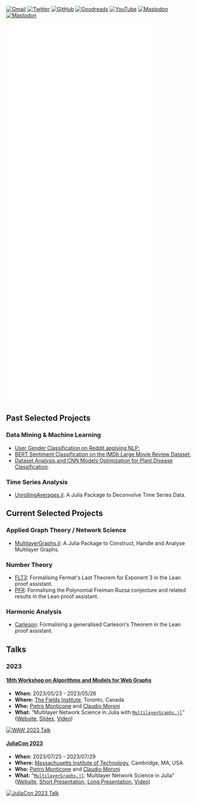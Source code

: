 [![Gmail](https://img.shields.io/badge/Gmail-D14836?style=for-the-badge&logo=gmail&logoColor=white)](mailto:pit.monticone@gmail.com)
[![Twitter](https://img.shields.io/badge/Twitter-1DA1F2?style=for-the-badge&logo=twitter&logoColor=white)](https://twitter.com/PietroMonticone)
[![GitHub](https://img.shields.io/badge/github-%23121011.svg?style=for-the-badge&logo=github&logoColor=white)](https://github.com/pitmonticone)
[![Goodreads](https://img.shields.io/badge/Goodreads-F3F1EA?style=for-the-badge&logo=goodreads&logoColor=372213)](https://www.goodreads.com/user/show/72791609-pietro-monticone)
[![YouTube](https://img.shields.io/badge/YouTube-%23FF0000.svg?style=for-the-badge&logo=YouTube&logoColor=white)](https://www.youtube.com/@PietroMonticone)
[![Mastodon](https://img.shields.io/badge/-MASTODON-%232B90D9?style=for-the-badge&logo=mastodon&logoColor=white)](https://fosstodon.org/@PietroMonticone)
[![Mastodon](https://img.shields.io/badge/-MASTODON-%232B90D9?style=for-the-badge&logo=mastodon&logoColor=white)](https://julialang.social/@PietroMonticone)

![GitHub Metrics](github-metrics.svg)


## Past Selected Projects

### Data Mining & Machine Learning 
- [User Gender Classification on Reddit applying NLP](https://github.com/pitmonticone/RedditTextClassification);
- [BERT Sentiment Classification on the IMDb Large Movie Review Dataset](https://github.com/pitmonticone/BertSentimentClassification);
- [Dataset Analysis and CNN Models Optimization for Plant Disease Classification](https://github.com/pitmonticone/PlantDiseaseClassification).

### Time Series Analysis 
- [UnrollingAverages.jl](https://github.com/InPhyT/UnrollingAverages.jl): A Julia Package to Deconvolve Time Series Data.

## Current Selected Projects  

### Applied Graph Theory / Network Science 
- [MultilayerGraphs.jl](https://github.com/JuliaGraphs/MultilayerGraphs.jl): A Julia Package to Construct, Handle and Analyse Multilayer Graphs.

### Number Theory 
- [FLT3](https://pitmonticone.github.io/FLT3/): Formalising Fermat's Last Theorem for Exponent 3 in the Lean proof assistant.
- [PFR](https://github.com/teorth/pfr): Formalising the Polynomial Freiman Ruzsa conjecture and related results in the Lean proof assistant.

### Harmonic Analysis
- [Carleson](http://florisvandoorn.com/carleson/): Formalising a generalised Carleson's Theorem in the Lean proof assistant.

## Talks 

### 2023 

#### [18th Workshop on Algorithms and Models for Web Graphs](http://www.fields.utoronto.ca/activities/22-23/waw2023)

- **When:** 2023/05/23 - 2023/05/26
- **Where:** [The Fields Institute](http://www.fields.utoronto.ca/), Toronto, Canada
- **Who:** [Pietro Monticone](https://github.com/pitmonticone) and [Claudio Moroni](https://github.com/ClaudMor)
- **What:** "Multilayer Network Science in Julia with [`MultilayerGraphs.jl`](https://github.com/JuliaGraphs/MultilayerGraphs.jl)" ([Website](http://www.fields.utoronto.ca/talks/Multilayer-Network-Science-Julia-MultilayerGraphsjl), [Slides](https://inphyt.github.io/Talks/2023/WAW/index.html), [Video](https://youtu.be/hB8Vrwkwax0))

[![WAW 2023 Talk](https://i.ytimg.com/vi/hB8Vrwkwax0/maxresdefault.jpg)](https://www.youtube.com/watch?v=hB8Vrwkwax0) 

#### [JuliaCon 2023](https://juliacon.org/2023/)

- **When:** 2023/07/25 - 2023/07/29
- **Where:** [Massachusetts Institute of Technology](https://www.mit.edu), Cambridge, MA, USA
- **Who:** [Pietro Monticone](https://github.com/pitmonticone) and [Claudio Moroni](https://github.com/ClaudMor)
- **What:** "[`MultilayerGraphs.jl`](https://github.com/JuliaGraphs/MultilayerGraphs.jl): Multilayer Network Science in Julia" ([Website](https://pretalx.com/juliacon2023/talk/MS7YWQ/), [Short Presentation](https://inphyt.github.io/Talks/2023/JuliaCon/short/index.html), [Long Presentation](https://inphyt.github.io/Talks/2023/JuliaCon/long/index.html), [Video](https://youtu.be/Q2PwKQCkZJ4))

[![JuliaCon 2023 Talk](https://i.ytimg.com/vi/Q2PwKQCkZJ4/maxresdefault.jpg)](https://www.youtube.com/watch?v=Q2PwKQCkZJ4) 


